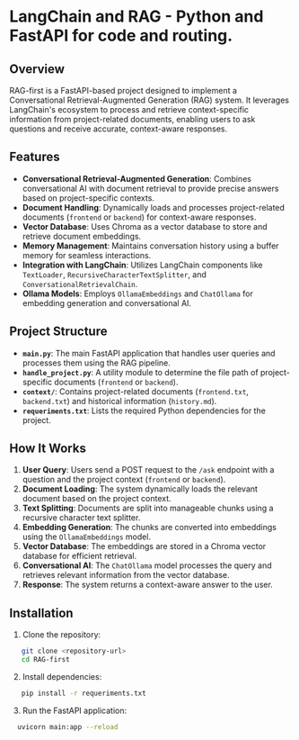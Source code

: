 # LangChain and RAG - Python and FastAPI for code and routing.

## Overview

RAG-first is a FastAPI-based project designed to implement a Conversational Retrieval-Augmented Generation (RAG) system. It leverages LangChain's ecosystem to process and retrieve context-specific information from project-related documents, enabling users to ask questions and receive accurate, context-aware responses.

## Features

- **Conversational Retrieval-Augmented Generation**: Combines conversational AI with document retrieval to provide precise answers based on project-specific contexts.
- **Document Handling**: Dynamically loads and processes project-related documents (`frontend` or `backend`) for context-aware responses.
- **Vector Database**: Uses Chroma as a vector database to store and retrieve document embeddings.
- **Memory Management**: Maintains conversation history using a buffer memory for seamless interactions.
- **Integration with LangChain**: Utilizes LangChain components like `TextLoader`, `RecursiveCharacterTextSplitter`, and `ConversationalRetrievalChain`.
- **Ollama Models**: Employs `OllamaEmbeddings` and `ChatOllama` for embedding generation and conversational AI.

## Project Structure

- **`main.py`**: The main FastAPI application that handles user queries and processes them using the RAG pipeline.
- **`handle_project.py`**: A utility module to determine the file path of project-specific documents (`frontend` or `backend`).
- **`context/`**: Contains project-related documents (`frontend.txt`, `backend.txt`) and historical information (`history.md`).
- **`requeriments.txt`**: Lists the required Python dependencies for the project.

## How It Works

1. **User Query**: Users send a POST request to the `/ask` endpoint with a question and the project context (`frontend` or `backend`).
2. **Document Loading**: The system dynamically loads the relevant document based on the project context.
3. **Text Splitting**: Documents are split into manageable chunks using a recursive character text splitter.
4. **Embedding Generation**: The chunks are converted into embeddings using the `OllamaEmbeddings` model.
5. **Vector Database**: The embeddings are stored in a Chroma vector database for efficient retrieval.
6. **Conversational AI**: The `ChatOllama` model processes the query and retrieves relevant information from the vector database.
7. **Response**: The system returns a context-aware answer to the user.

## Installation

1. Clone the repository:

```bash
   git clone <repository-url>
   cd RAG-first
```

2. Install dependencies:

```bash
   pip install -r requeriments.txt
```

3. Run the FastAPI application:

```bash
  uvicorn main:app --reload
```
